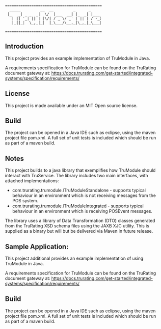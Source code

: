 ```
============================================
  _____         __  __         _      _     
 |_   _| _ _  _|  \/  |___  __| |_  _| |___ 
   | || '_| || | |\/| / _ \/ _` | || | / -_)
   |_||_|  \_,_|_|  |_\___/\__,_|\_,_|_\___|
                                            
============================================
```
Introduction
------------
This project provides an example implementation of TruModule in Java.  

A requirements specification for TruModule can be found on the TruRating document gateway at: 
https://docs.trurating.com/get-started/integrated-systems/specification/requirements/ 

License
-------
This project is made available under an MIT Open source license. 

Build
-----
The project can be opened in a Java IDE such as eclipse, using the maven project file pom.xml. A full set of unit tests is included which should be run as part of a maven build.

Notes
------	

This project builds to a java library that exemplifies how TruModule should interact with TruService. The library includes two main interfaces, with attached implementations: 

* com.trurating.trumodule.ITruModuleStandalone - supports typical behaviour in an environment which is not receiving messages from the POS system.
* com.trurating.trumodule.ITruModuleIntegrated - supports typical behaviour in an environment which is receiving POSEvent messages.

The library uses a library of Data Transformation (DTO) classes generated from the TruRating XSD schema files using the JAXB XJC utility. This is supplied as a binary but will but be deilvered via Maven in future release.

Sample Application:
------

This project additional provides an example implementation of using TruModule in Java.

A requirements specification for TruModule can be found on the TruRating document gateway at:
https://docs.trurating.com/get-started/integrated-systems/specification/requirements/

Build
-----
The project can be opened in a Java IDE such as eclipse, using the maven project file pom.xml. A full set of unit tests is included which should be run as part of a maven build.
